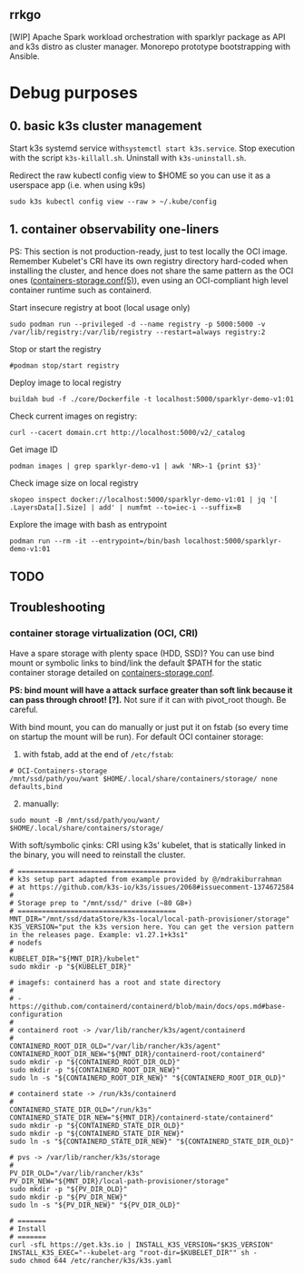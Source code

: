 ## rrkgo

[WIP] Apache Spark workload orchestration with sparklyr package as API and k3s distro as cluster manager. Monorepo prototype bootstrapping with Ansible.

# Debug purposes

## 0. basic k3s cluster management

Start k3s systemd service with```systemctl start k3s.service```. Stop execution with the script ```k3s-killall.sh```. Uninstall with ```k3s-uninstall.sh```.

Redirect the raw kubectl config view to $HOME so you can use it as a userspace app (i.e. when using k9s)
```
sudo k3s kubectl config view --raw > ~/.kube/config
```



## 1. container observability one-liners

PS: This section is not production-ready, just to test locally the OCI image. Remember Kubelet's CRI have its own registry directory hard-coded when installing the cluster, and hence does not share the same pattern as the OCI ones ([containers-storage.conf(5)](https://web.archive.org/web/20230714001722/https://github.com/containers/storage/blob/01fccaa58f0663931c4295cf66bddae48fc24fcb/docs/containers-storage.conf.5.md)), even using an OCI-compliant high level container runtime such as containerd.


Start insecure registry at boot (local usage only)
```
sudo podman run --privileged -d --name registry -p 5000:5000 -v /var/lib/registry:/var/lib/registry --restart=always registry:2
```

Stop or start the registry
```
#podman stop/start registry
```

Deploy image to local registry
```
buildah bud -f ./core/Dockerfile -t localhost:5000/sparklyr-demo-v1:01
```

Check current images on registry:
```
curl --cacert domain.crt http://localhost:5000/v2/_catalog
```

Get image ID
```
podman images | grep sparklyr-demo-v1 | awk 'NR>-1 {print $3}'
```

Check image size on local registry
```
skopeo inspect docker://localhost:5000/sparklyr-demo-v1:01 | jq '[ .LayersData[].Size] | add' | numfmt --to=iec-i --suffix=B
```

Explore the image with bash as entrypoint
```
podman run --rm -it --entrypoint=/bin/bash localhost:5000/sparklyr-demo-v1:01
```

## TODO

## Troubleshooting

### container storage virtualization (OCI, CRI)
Have a spare storage with plenty space (HDD, SSD)? You can use bind mount or symbolic links to bind/link the default $PATH for the static container storage detailed on [containers-storage.conf](https://web.archive.org/web/20230714001722/https://github.com/containers/storage/blob/01fccaa58f0663931c4295cf66bddae48fc24fcb/docs/containers-storage.conf.5.md).

__PS: bind mount will have a attack surface greater than soft link because it can pass through chroot! [?].__ Not sure if it can with pivot_root though. Be careful.

With bind mount, you can do manually or just put it on fstab (so every time on startup the mount will be run). For default OCI container storage:
1. with fstab, add at the end of ```/etc/fstab```:
```
# OCI-Containers-storage
/mnt/ssd/path/you/want $HOME/.local/share/containers/storage/ none defaults,bind
```
2. manually:
```
sudo mount -B /mnt/ssd/path/you/want/ $HOME/.local/share/containers/storage/
```

With soft/symbolic çinks: CRI using k3s' kubelet, that is statically linked in the binary, you will need to reinstall the cluster.
```
# =======================================
# k3s setup part adapted from example provided by @/mdrakiburrahman
# at https://github.com/k3s-io/k3s/issues/2068#issuecomment-1374672584
#
# Storage prep to "/mnt/ssd/" drive (~80 GB+)
# =======================================
MNT_DIR="/mnt/ssd/dataStore/k3s-local/local-path-provisioner/storage"
K3S_VERSION="put the k3s version here. You can get the version pattern in the releases page. Example: v1.27.1+k3s1"
# nodefs
#
KUBELET_DIR="${MNT_DIR}/kubelet"
sudo mkdir -p "${KUBELET_DIR}"

# imagefs: containerd has a root and state directory
#
# - https://github.com/containerd/containerd/blob/main/docs/ops.md#base-configuration
#
# containerd root -> /var/lib/rancher/k3s/agent/containerd
#
CONTAINERD_ROOT_DIR_OLD="/var/lib/rancher/k3s/agent"
CONTAINERD_ROOT_DIR_NEW="${MNT_DIR}/containerd-root/containerd"
sudo mkdir -p "${CONTAINERD_ROOT_DIR_OLD}"
sudo mkdir -p "${CONTAINERD_ROOT_DIR_NEW}"
sudo ln -s "${CONTAINERD_ROOT_DIR_NEW}" "${CONTAINERD_ROOT_DIR_OLD}"

# containerd state -> /run/k3s/containerd
#
CONTAINERD_STATE_DIR_OLD="/run/k3s"
CONTAINERD_STATE_DIR_NEW="${MNT_DIR}/containerd-state/containerd"
sudo mkdir -p "${CONTAINERD_STATE_DIR_OLD}"
sudo mkdir -p "${CONTAINERD_STATE_DIR_NEW}"
sudo ln -s "${CONTAINERD_STATE_DIR_NEW}" "${CONTAINERD_STATE_DIR_OLD}"

# pvs -> /var/lib/rancher/k3s/storage
#
PV_DIR_OLD="/var/lib/rancher/k3s"
PV_DIR_NEW="${MNT_DIR}/local-path-provisioner/storage"
sudo mkdir -p "${PV_DIR_OLD}"
sudo mkdir -p "${PV_DIR_NEW}"
sudo ln -s "${PV_DIR_NEW}" "${PV_DIR_OLD}"

# =======
# Install
# =======
curl -sfL https://get.k3s.io | INSTALL_K3S_VERSION="$K3S_VERSION" INSTALL_K3S_EXEC="--kubelet-arg "root-dir=$KUBELET_DIR"" sh -
sudo chmod 644 /etc/rancher/k3s/k3s.yaml
```
